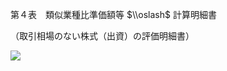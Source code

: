 第４表　類似業種比準価額等 $\\oslash$ 計算明細書

（取引相場のない株式（出資）の評価明細書）

![](https://www.nta.go.jp/tmp/2f23d956-3150-4b04-9de3-2d644828aa12/images/42a65904024585798ba8ece240c91f4591206640299fe8b7bb980c8c6d9ea577.jpg)